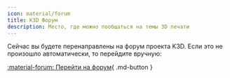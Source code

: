 ```yaml
---
icon: material/forum
title: K3D Форум
description: Место, где можно пообщаться на темы 3D печати
---
```


Сейчас вы будете перенаправлены на форум проекта K3D. Если это не произошло автоматически, то перейдите вручную:

[:material-forum: Перейти на форум](https://forum.k3d.tech){ .md-button }

<script>
  let url = "https://forum.k3d.tech";
  window.location.href = url;
</script>